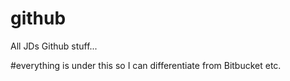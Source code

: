 # github
All JDs Github stuff...

#everything is under this so I can differentiate from Bitbucket etc.
